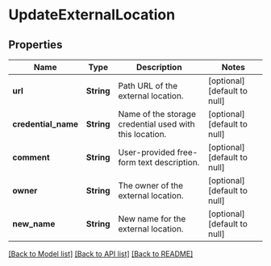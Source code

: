 # UpdateExternalLocation
## Properties

| Name | Type | Description | Notes |
|------------ | ------------- | ------------- | -------------|
| **url** | **String** | Path URL of the external location. | [optional] [default to null] |
| **credential\_name** | **String** | Name of the storage credential used with this location. | [optional] [default to null] |
| **comment** | **String** | User-provided free-form text description. | [optional] [default to null] |
| **owner** | **String** | The owner of the external location. | [optional] [default to null] |
| **new\_name** | **String** | New name for the external location. | [optional] [default to null] |

[[Back to Model list]](../README.md#documentation-for-models) [[Back to API list]](../README.md#documentation-for-api-endpoints) [[Back to README]](../README.md)

